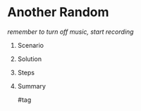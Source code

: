 #  Another Random

*remember to turn off music, start recording*

1. Scenario
2. Solution
3. Steps
4. Summary

    #tag
